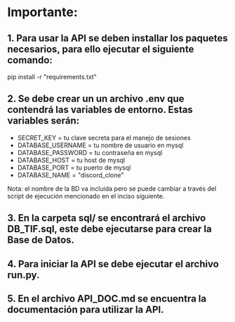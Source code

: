 # Importante:
## 1. Para usar la API se deben installar los paquetes necesarios, para ello ejecutar el siguiente comando:
pip install -r "requirements.txt"
## 2. Se debe crear un un archivo .env que contendrá las variables de entorno. Estas variables serán:
* SECRET_KEY = tu clave secreta para el manejo de sesiones
* DATABASE_USERNAME = tu nombre de usuario en mysql
* DATABASE_PASSWORD = tu contraseña en mysql
* DATABASE_HOST = tu host de mysql
* DATABASE_PORT = tu puerto de mysql
* DATABASE_NAME = "discord_clone"

Nota: el nombre de la BD va incluida pero se puede cambiar a través del script de ejecución mencionado en el inciso siguiente.

## 3. En la carpeta sql/ se encontrará el archivo DB_TIF.sql, este debe ejecutarse para crear la Base de Datos.

## 4. Para iniciar la API se debe ejecutar el archivo run.py.

## 5. En el archivo API_DOC.md se encuentra la documentación para utilizar la API.